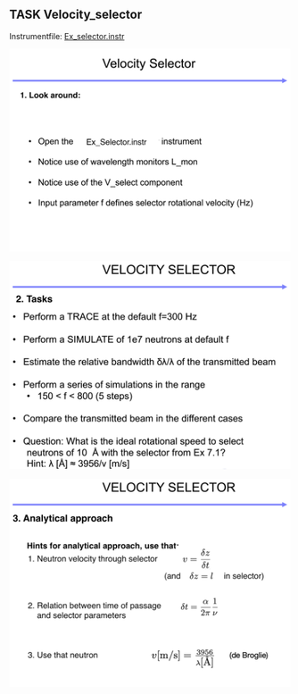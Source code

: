## TASK  Velocity_selector

Instrumentfile: [Ex_selector.instr](Ex_selector.instr)

![Look around](Vsel_1.png)

![Simulation tasks](Vsel_2.png)

![Analytical consideration](Vsel_3.png)
